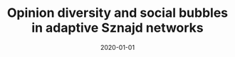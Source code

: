 ---
title: "Opinion diversity and social bubbles in adaptive Sznajd networks"
collection: publications
permalink: /publication/2020-benatti2020opinion
authors: "Alexandre Benatti, Henrique F de Arruda, Filipi Nascimento Silva, Cesar Henrique Comin, Luciano da Fontoura Costa"
date: 2020-01-01
venue: 'Journal of Statistical Mechanics: Theory and Experiment, v. 2020, n. 2, p. 023407'
bibtex: "benatti2020opinion.bib"
paperurl: 'https://arxiv.org/abs/1905.00867'
doi: 10.1088/1742-5468/ab6de3
---